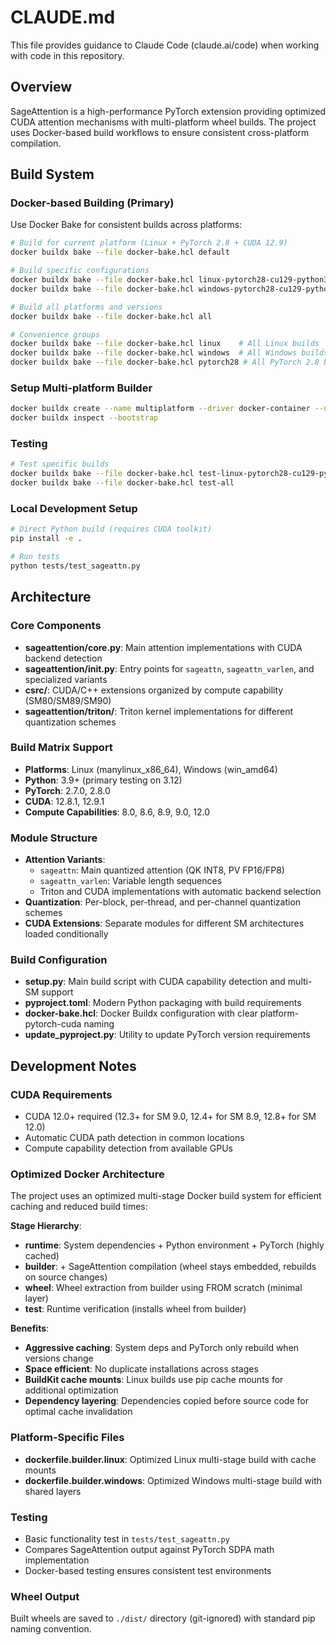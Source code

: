 # CLAUDE.md

This file provides guidance to Claude Code (claude.ai/code) when working with code in this repository.

## Overview

SageAttention is a high-performance PyTorch extension providing optimized CUDA attention mechanisms with multi-platform wheel builds. The project uses Docker-based build workflows to ensure consistent cross-platform compilation.

## Build System

### Docker-based Building (Primary)
Use Docker Bake for consistent builds across platforms:

```bash
# Build for current platform (Linux + PyTorch 2.8 + CUDA 12.9)
docker buildx bake --file docker-bake.hcl default

# Build specific configurations
docker buildx bake --file docker-bake.hcl linux-pytorch28-cu129-python312
docker buildx bake --file docker-bake.hcl windows-pytorch28-cu129-python312

# Build all platforms and versions
docker buildx bake --file docker-bake.hcl all

# Convenience groups
docker buildx bake --file docker-bake.hcl linux    # All Linux builds
docker buildx bake --file docker-bake.hcl windows  # All Windows builds
docker buildx bake --file docker-bake.hcl pytorch28 # All PyTorch 2.8 builds
```

### Setup Multi-platform Builder
```bash
docker buildx create --name multiplatform --driver docker-container --use
docker buildx inspect --bootstrap
```

### Testing
```bash
# Test specific builds
docker buildx bake --file docker-bake.hcl test-linux-pytorch28-cu129-python312
docker buildx bake --file docker-bake.hcl test-all
```

### Local Development Setup
```bash
# Direct Python build (requires CUDA toolkit)
pip install -e .

# Run tests
python tests/test_sageattn.py
```

## Architecture

### Core Components
- **sageattention/core.py**: Main attention implementations with CUDA backend detection
- **sageattention/__init__.py**: Entry points for `sageattn`, `sageattn_varlen`, and specialized variants
- **csrc/**: CUDA/C++ extensions organized by compute capability (SM80/SM89/SM90)
- **sageattention/triton/**: Triton kernel implementations for different quantization schemes

### Build Matrix Support
- **Platforms**: Linux (manylinux_x86_64), Windows (win_amd64)
- **Python**: 3.9+ (primary testing on 3.12)
- **PyTorch**: 2.7.0, 2.8.0
- **CUDA**: 12.8.1, 12.9.1
- **Compute Capabilities**: 8.0, 8.6, 8.9, 9.0, 12.0

### Module Structure
- **Attention Variants**: 
  - `sageattn`: Main quantized attention (QK INT8, PV FP16/FP8)
  - `sageattn_varlen`: Variable length sequences
  - Triton and CUDA implementations with automatic backend selection
- **Quantization**: Per-block, per-thread, and per-channel quantization schemes
- **CUDA Extensions**: Separate modules for different SM architectures loaded conditionally

### Build Configuration
- **setup.py**: Main build script with CUDA capability detection and multi-SM support
- **pyproject.toml**: Modern Python packaging with build requirements
- **docker-bake.hcl**: Docker Buildx configuration with clear platform-pytorch-cuda naming
- **update_pyproject.py**: Utility to update PyTorch version requirements

## Development Notes

### CUDA Requirements
- CUDA 12.0+ required (12.3+ for SM 9.0, 12.4+ for SM 8.9, 12.8+ for SM 12.0)
- Automatic CUDA path detection in common locations
- Compute capability detection from available GPUs

### Optimized Docker Architecture
The project uses an optimized multi-stage Docker build system for efficient caching and reduced build times:

**Stage Hierarchy**:
- **runtime**: System dependencies + Python environment + PyTorch (highly cached)  
- **builder**: + SageAttention compilation (wheel stays embedded, rebuilds on source changes)
- **wheel**: Wheel extraction from builder using FROM scratch (minimal layer)
- **test**: Runtime verification (installs wheel from builder)

**Benefits**:
- **Aggressive caching**: System deps and PyTorch only rebuild when versions change
- **Space efficient**: No duplicate installations across stages
- **BuildKit cache mounts**: Linux builds use pip cache mounts for additional optimization
- **Dependency layering**: Dependencies copied before source code for optimal cache invalidation

### Platform-Specific Files
- **dockerfile.builder.linux**: Optimized Linux multi-stage build with cache mounts
- **dockerfile.builder.windows**: Optimized Windows multi-stage build with shared layers

### Testing
- Basic functionality test in `tests/test_sageattn.py`
- Compares SageAttention output against PyTorch SDPA math implementation
- Docker-based testing ensures consistent test environments

### Wheel Output
Built wheels are saved to `./dist/` directory (git-ignored) with standard pip naming convention.